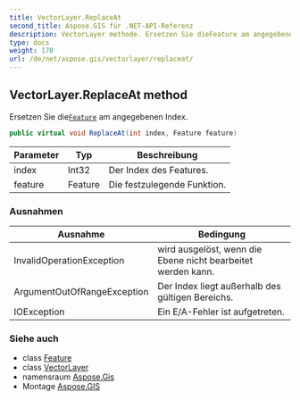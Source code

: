 ```yaml
---
title: VectorLayer.ReplaceAt
second_title: Aspose.GIS für .NET-API-Referenz
description: VectorLayer methode. Ersetzen Sie dieFeature am angegebenen Index.
type: docs
weight: 170
url: /de/net/aspose.gis/vectorlayer/replaceat/
---
```

## VectorLayer.ReplaceAt method

Ersetzen Sie die[`Feature`](../../feature/) am angegebenen Index.

```csharp
public virtual void ReplaceAt(int index, Feature feature)
```

| Parameter | Typ | Beschreibung |
| --- | --- | --- |
| index | Int32 | Der Index des Features. |
| feature | Feature | Die festzulegende Funktion. |

### Ausnahmen

| Ausnahme | Bedingung |
| --- | --- |
| InvalidOperationException | wird ausgelöst, wenn die Ebene nicht bearbeitet werden kann. |
| ArgumentOutOfRangeException | Der Index liegt außerhalb des gültigen Bereichs. |
| IOException | Ein E/A-Fehler ist aufgetreten. |

### Siehe auch

* class [Feature](../../feature/)
* class [VectorLayer](../)
* namensraum [Aspose.Gis](../../vectorlayer/)
* Montage [Aspose.GIS](../../../)


